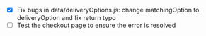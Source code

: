 - [x] Fix bugs in data/deliveryOptions.js: change matchingOption to deliveryOption and fix return typo
- [ ] Test the checkout page to ensure the error is resolved
